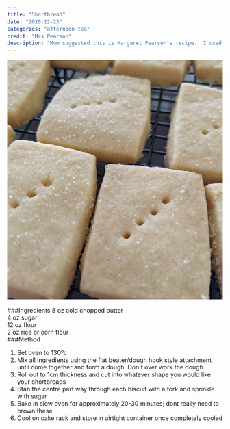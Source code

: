 ```yaml
---
title: "Shortbread"
date: "2020-12-23"
categories: "afternoon-tea"
credit: "Mrs Pearson"
description: "Mum suggested this is Margaret Pearson's recipe.  I used rice flour. I had to add a teaspoon of water as it was a little dry"
---
```


![Shortbread](./shortbread.jpg)

###Ingredients
8 oz cold chopped butter  
4 oz sugar  
12 oz flour  
2 oz rice or corn flour  
###Method

1. Set oven to 130ºc
2. Mix all ingredients using the flat beater/dough hook style attachment until come together and form a dough. Don't over work the dough
3. Roll out to 1cm thickness and cut into whatever shape you would like your shortbreads
4. Stab the centre part way through each biscuit with a fork and sprinkle with sugar
5. Bake in slow oven for approximately 20-30 minutes; dont really need to brown these
6. Cool on cake rack and store in airtight container once completely cooled
